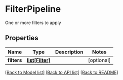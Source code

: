 # FilterPipeline

One or more filters to apply
## Properties
Name | Type | Description | Notes
------------ | ------------- | ------------- | -------------
**filters** | [**list[Filter]**](Filter.md) |  | [optional] 

[[Back to Model list]](../README.md#documentation-for-models) [[Back to API list]](../README.md#documentation-for-api-endpoints) [[Back to README]](../README.md)


